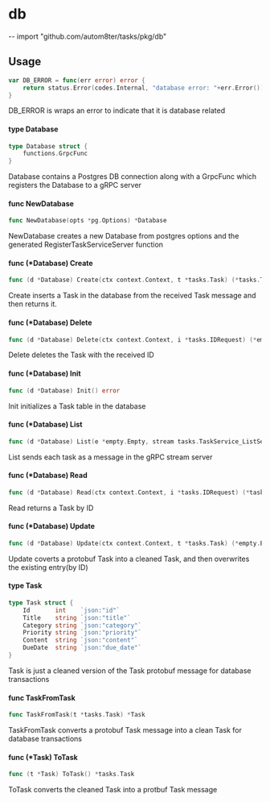 # db
--
    import "github.com/autom8ter/tasks/pkg/db"


## Usage

```go
var DB_ERROR = func(err error) error {
	return status.Error(codes.Internal, "database error: "+err.Error())
}
```
DB_ERROR is wraps an error to indicate that it is database related

#### type Database

```go
type Database struct {
	functions.GrpcFunc
}
```

Database contains a Postgres DB connection along with a GrpcFunc which registers
the Database to a gRPC server

#### func  NewDatabase

```go
func NewDatabase(opts *pg.Options) *Database
```
NewDatabase creates a new Database from postgres options and the generated
RegisterTaskServiceServer function

#### func (*Database) Create

```go
func (d *Database) Create(ctx context.Context, t *tasks.Task) (*tasks.Task, error)
```
Create inserts a Task in the database from the received Task message and then
returns it.

#### func (*Database) Delete

```go
func (d *Database) Delete(ctx context.Context, i *tasks.IDRequest) (*empty.Empty, error)
```
Delete deletes the Task with the received ID

#### func (*Database) Init

```go
func (d *Database) Init() error
```
Init initializes a Task table in the database

#### func (*Database) List

```go
func (d *Database) List(e *empty.Empty, stream tasks.TaskService_ListServer) error
```
List sends each task as a message in the gRPC stream server

#### func (*Database) Read

```go
func (d *Database) Read(ctx context.Context, i *tasks.IDRequest) (*tasks.Task, error)
```
Read returns a Task by ID

#### func (*Database) Update

```go
func (d *Database) Update(ctx context.Context, t *tasks.Task) (*empty.Empty, error)
```
Update coverts a protobuf Task into a cleaned Task, and then overwrites the
existing entry(by ID)

#### type Task

```go
type Task struct {
	Id       int    `json:"id"`
	Title    string `json:"title"`
	Category string `json:"category"`
	Priority string `json:"priority"`
	Content  string `json:"content"`
	DueDate  string `json:"due_date"`
}
```

Task is just a cleaned version of the Task protobuf message for database
transactions

#### func  TaskFromTask

```go
func TaskFromTask(t *tasks.Task) *Task
```
TaskFromTask converts a protobuf Task message into a clean Task for database
transactions

#### func (*Task) ToTask

```go
func (t *Task) ToTask() *tasks.Task
```
ToTask converts the cleaned Task into a protbuf Task message
